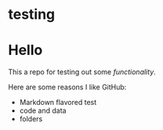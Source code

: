 # testing

# Hello

This a repo for testing out some _functionality_.

Here are some reasons I like GitHub:

* Markdown flavored test
* code and data
* folders
